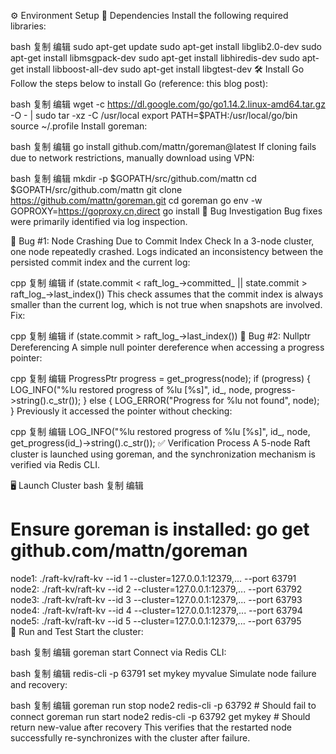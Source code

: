 ⚙️ Environment Setup
🧩 Dependencies
Install the following required libraries:

bash
复制
编辑
sudo apt-get update
sudo apt-get install libglib2.0-dev
sudo apt-get install libmsgpack-dev
sudo apt-get install libhiredis-dev
sudo apt-get install libboost-all-dev
sudo apt-get install libgtest-dev
🛠️ Install Go
Follow the steps below to install Go (reference: this blog post):

bash
复制
编辑
wget -c https://dl.google.com/go/go1.14.2.linux-amd64.tar.gz -O - | sudo tar -xz -C /usr/local
export PATH=$PATH:/usr/local/go/bin
source ~/.profile
Install goreman:

bash
复制
编辑
go install github.com/mattn/goreman@latest
If cloning fails due to network restrictions, manually download using VPN:

bash
复制
编辑
mkdir -p $GOPATH/src/github.com/mattn
cd $GOPATH/src/github.com/mattn
git clone https://github.com/mattn/goreman.git
cd goreman
go env -w GOPROXY=https://goproxy.cn,direct
go install
🐞 Bug Investigation
Bug fixes were primarily identified via log inspection.

🐛 Bug #1: Node Crashing Due to Commit Index Check
In a 3-node cluster, one node repeatedly crashed. Logs indicated an inconsistency between the persisted commit index and the current log:

cpp
复制
编辑
if (state.commit < raft_log_->committed_ || state.commit > raft_log_->last_index())
This check assumes that the commit index is always smaller than the current log, which is not true when snapshots are involved. Fix:

cpp
复制
编辑
if (state.commit > raft_log_->last_index())
🐛 Bug #2: Nullptr Dereferencing
A simple null pointer dereference when accessing a progress pointer:

cpp
复制
编辑
ProgressPtr progress = get_progress(node);
if (progress) {
  LOG_INFO("%lu restored progress of %lu [%s]", id_, node, progress->string().c_str());
} else {
  LOG_ERROR("Progress for %lu not found", node);
}
Previously it accessed the pointer without checking:

cpp
复制
编辑
LOG_INFO("%lu restored progress of %lu [%s]", id_, node, get_progress(id_)->string().c_str());
✅ Verification Process
A 5-node Raft cluster is launched using goreman, and the synchronization mechanism is verified via Redis CLI.

🖥️ Launch Cluster
bash
复制
编辑
# Ensure goreman is installed: go get github.com/mattn/goreman

node1: ./raft-kv/raft-kv --id 1 --cluster=127.0.0.1:12379,... --port 63791  
node2: ./raft-kv/raft-kv --id 2 --cluster=127.0.0.1:12379,... --port 63792  
node3: ./raft-kv/raft-kv --id 3 --cluster=127.0.0.1:12379,... --port 63793  
node4: ./raft-kv/raft-kv --id 4 --cluster=127.0.0.1:12379,... --port 63794  
node5: ./raft-kv/raft-kv --id 5 --cluster=127.0.0.1:12379,... --port 63795  
🚀 Run and Test
Start the cluster:

bash
复制
编辑
goreman start
Connect via Redis CLI:

bash
复制
编辑
redis-cli -p 63791
set mykey myvalue
Simulate node failure and recovery:

bash
复制
编辑
goreman run stop node2
redis-cli -p 63792   # Should fail to connect
goreman run start node2
redis-cli -p 63792
get mykey            # Should return new-value after recovery
This verifies that the restarted node successfully re-synchronizes with the cluster after failure.
